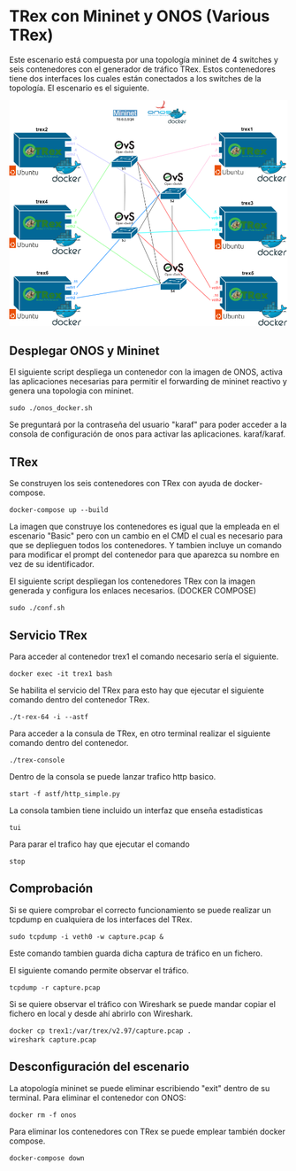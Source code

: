 # TRex con Mininet y ONOS (Various TRex)
Este escenario está compuesta por una topología mininet de 4 switches y seis contenedores con el generador de tráfico TRex. Estos contenedores tiene dos interfaces los cuales están conectados a los switches de la topología. 
El escenario es el siguiente.
<p align="center">
  <img src="../../../img/TREX-VariousTRex.png" >
</p>

## Desplegar ONOS y Mininet
El siguiente script despliega un contenedor con la imagen de ONOS, activa las aplicaciones necesarias para permitir el forwarding de mininet reactivo y genera una topologia con mininet.
~~~
sudo ./onos_docker.sh 
~~~
Se preguntará por la contraseña del usuario "karaf" para poder acceder a la consola de configuración de onos para activar las aplicaciones. karaf/karaf.

## TRex
Se construyen los seis contenedores con TRex con ayuda de docker-compose.
~~~
docker-compose up --build 
~~~
La imagen que construye los contenedores es igual que la empleada en el escenario "Basic" pero con un cambio en el CMD el cual es necesario para que se deplieguen todos los contenedores. Y tambien incluye un comando para modificar el prompt del contenedor para que aparezca su nombre en vez de su identificador. 

El siguiente script despliegan los contenedores TRex con la imagen generada y configura los enlaces necesarios. (DOCKER COMPOSE) 
~~~
sudo ./conf.sh
~~~

## Servicio TRex
Para acceder al contenedor trex1 el comando necesario sería el siguiente.
~~~
docker exec -it trex1 bash
~~~

Se habilita el servicio del TRex para esto hay que ejecutar el siguiente comando dentro del contenedor TRex.
~~~
./t-rex-64 -i --astf
~~~

Para acceder a la consula de TRex, en otro terminal realizar el siguiente comando dentro del contenedor.
~~~
./trex-console

~~~
Dentro de la consola se puede lanzar trafico http basico.
~~~
start -f astf/http_simple.py 
~~~
La consola tambien tiene incluido un interfaz que enseña estadisticas
~~~
tui
~~~
Para parar el trafico hay que ejecutar el comando
~~~
stop
~~~

## Comprobación
Si se quiere comprobar el correcto funcionamiento se puede realizar un tcpdump en cualquiera de los interfaces del TRex.
~~~
sudo tcpdump -i veth0 -w capture.pcap &
~~~
Este comando tambien guarda dicha captura de tráfico en un fichero.

El siguiente comando permite observar el tráfico.
~~~
tcpdump -r capture.pcap
~~~

Si se quiere observar el tráfico con Wireshark se puede mandar copiar el fichero en local y desde ahí abrirlo con Wireshark.
~~~
docker cp trex1:/var/trex/v2.97/capture.pcap .
wireshark capture.pcap
~~~

## Desconfiguración del escenario 
La atopología mininet se puede eliminar escribiendo "exit" dentro de su terminal.
Para eliminar el contenedor con ONOS:
~~~
docker rm -f onos 
~~~
Para eliminar los contenedores con TRex se puede emplear también docker compose.
~~~
docker-compose down 
~~~
